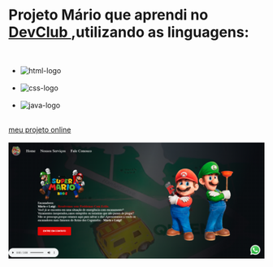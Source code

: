 <h1>Projeto Mário que aprendi no <a href="https://www.devclub.com.br/">DevClub </a>,utilizando as linguagens:</h1>
<br>
<ul>
<li><img src="https://img.shields.io/badge/HTML5-E34F26?style=for-the-badge&logo=html5&logoColor=white" alt="html-logo"/></li>  
<br>
<li><img src="https://img.shields.io/badge/CSS3-1572B6?style=for-the-badge&logo=css3&logoColor=white" alt="css-logo"/></li> 
<br>
<li><img src="https://img.shields.io/badge/JavaScript-F7DF1E?style=for-the-badge&logo=javascript&logoColor=black" alt="java-logo"/></li>
</ul> 
<br>
<a href="https://franklin-lab-tech.github.io/projeto-Mario/">meu projeto online</a>
<br>
<br>
<img src="https://github.com/franklin-lab-tech/projeto-Mario/blob/main/img/mario%20mod.png?raw=true" alt="img-mario-logo">
